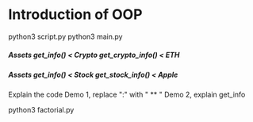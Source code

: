 # Introduction of OOP 

python3 script.py
python3 main.py

##### Assets get_info() < Crypto get_crypto_info() < ETH
##### Assets get_info() < Stock get_stock_info() < Apple
Explain the code
Demo 1, replace ":" with " ** "
Demo 2, explain get_info


python3 factorial.py 
